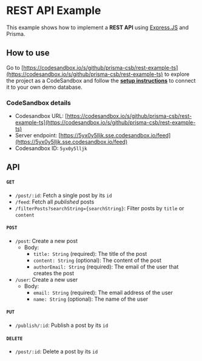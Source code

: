 # REST API Example

This example shows how to implement a **REST API** using [Express.JS](https://expressjs.com/de/) and Prisma.

## How to use

Go to [https://codesandbox.io/s/github/prisma-csb/rest-example-ts](https://codesandbox.io/s/github/prisma-csb/rest-example-ts) to explore the project as a CodeSandbox and follow the [**setup instructions**](./SETUP.md) to connect it to your own demo database.

### CodeSandbox details

- Codesandbox URL: [https://codesandbox.io/s/github/prisma-csb/rest-example-ts](https://codesandbox.io/s/github/prisma-csb/rest-example-ts)
- Server endpoint: [https://5yx0y5lljk.sse.codesandbox.io/feed](https://5yx0y5lljk.sse.codesandbox.io/feed)
- Codesandbox ID: `5yx0y5lljk`

## API

#### `GET`

- `/post/:id`: Fetch a single post by its `id`
- `/feed`: Fetch all _published_ posts
- `/filterPosts?searchString={searchString}`: Filter posts by `title` or `content`

#### `POST`

- `/post`: Create a new post
  - Body:
    - `title: String` (required): The title of the post
    - `content: String` (optional): The content of the post
    - `authorEmail: String` (required): The email of the user that creates the post
- `/user`: Create a new user
  - Body:
    - `email: String` (required): The email address of the user
    - `name: String` (optional): The name of the user

#### `PUT`

- `/publish/:id`: Publish a post by its `id`

#### `DELETE`
  
- `/post/:id`: Delete a post by its `id`
